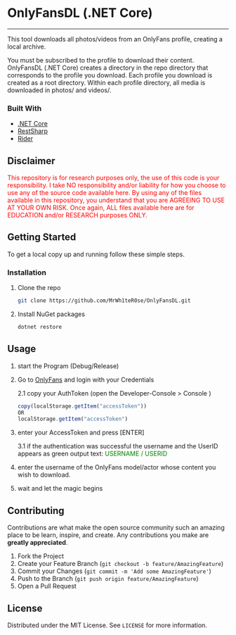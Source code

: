 # OnlyFansDL (.NET Core)

---

This tool downloads all photos/videos from an OnlyFans profile, creating a local archive. 

You must be subscribed to the profile to download their content.
OnlyFansDL (.NET Core) creates a directory in the repo directory that corresponds to the profile you download. Each profile you download is created as a root directory. Within each profile directory, all media is downloaded in photos/ and videos/.


### Built With

* [.NET Core](https://github.com/dotnet/core)
* [RestSharp](https://restsharp.dev/)
* [Rider](https://www.jetbrains.com/rider/)

## Disclaimer
<p style="color:red">
This repository is for research purposes only, the use of this code is your responsibility.
I take NO responsibility and/or liability for how you choose to use any of the source code available here. By using any of the files available in this repository, you understand that you are AGREEING TO USE AT YOUR OWN RISK. Once again, ALL files available here are for EDUCATION and/or RESEARCH purposes ONLY.
</p>


## Getting Started

To get a local copy up and running follow these simple steps.

### Installation

1. Clone the repo
   ```sh
   git clone https://github.com/MrWh1teR0se/OnlyFansDL.git
   ```
2. Install NuGet packages
   ```sh
   dotnet restore
   ```

## Usage

1. start the Program (Debug/Release)
2. Go to [OnlyFans](https://onlyfans.com) and login with your Credentials

    2.1 copy your AuthToken (open the Developer-Console > Console )
   ```js
   copy(localStorage.getItem("accessToken"))
   OR
   localStorage.getItem("accessToken")
   ```
3. enter your AccessToken and press [ENTER]
   
    3.1 if the authentication was successful the username and the UserID appears as green output text:
   <span style="color:green">USERNAME / USERID</span>
   
4. enter the username of the OnlyFans model/actor whose content you wish to download.
5. wait and let the magic begins

## Contributing

Contributions are what make the open source community such an amazing place to be learn, inspire, and create. Any contributions you make are **greatly appreciated**.

1. Fork the Project
2. Create your Feature Branch (`git checkout -b feature/AmazingFeature`)
3. Commit your Changes (`git commit -m 'Add some AmazingFeature'`)
4. Push to the Branch (`git push origin feature/AmazingFeature`)
5. Open a Pull Request



<!-- LICENSE -->
## License

Distributed under the MIT License. See `LICENSE` for more information.